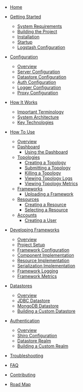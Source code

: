 * [Home](Home)

* [Getting Started](Getting-Started)
  * [System Requirements](Getting-Started#system-requirements)
  * [Building the Project](Getting-Started#building-the-project)
  * [Installation](Getting-Started#installation)
  * [Startup](Getting-Started#startup)
  * [Logstash Configuration](Getting-Started#logstash-configuration-optional)

* [Configuration](Configuration)
  * [Overview](Configuration#overview)
  * [Server Configuration](Configuration#server-configuration)
  * [Datastore Configuration](Configuration#datastore-configuration)
  * [Auth Configuration](Configuration#auth-configuration)
  * [Logger Configuration](Configuration#logger-configuration)
  * [Proxy Configuration](Configuration#proxy-configuration)

* [How It Works](How-It-Works)
  * [Important Terminology](How-It-Works#important-terminology)
  * [System Architecture](How-It-Works#system-architecture)
  * [Key Technologies](How-It-Works#key-technologies)

* [How To Use](How-To-Use)
  * [Overview](How-To-Use#overview)
  * [Dashboard]()
    * [Using the Dashboard]()
  * [Topologies]()
    * [Creating a Topology]()
    * [Submitting a Topology]()
    * [Killing a Topology]()
    * [Viewing Topology Logs]()
    * [Viewing Topology Metrics]()
  * [Frameworks]()
    * [Uploading a Framework]()
  * [Resources]()
    * [Creating a Resource]()
    * [Selecting a Resource]()
  * [Accounts]()
    * [Creating a User]()

* [Developing Frameworks](Developing-Frameworks)
  * [Overview](Developing-Frameworks#overview)
  * [Project Setup]()
  * [Framework Configuration]()
  * [Component Implementation]()
  * [Resource Implementation]()
  * [Serialization Implementation]()
  * [Framework Logging]()
  * [Framework Metrics]()

* [Datastores](Datastores)
  * [Overview](Datastores#overview)
  * [JDBC Datastore](Datastores#jdbc-datastore)
  * [MongoDB Datastore](Datastores#mongodb-datastore)
  * [Building a Custom Datastore](Datastores#creating-a-custom-datastore)

* [Authentication](Authentication)
  * [Overview](Authentication#overview)
  * [Shiro Configuration](Authentication#shiro-configuration)
  * [Datastore Realm](Authentication#datastore-realm)
  * [Building a Custom Realm](Authentication#building-a-custom-realm)

* [Troubleshooting](Troubleshooting)

* [FAQ](FAQ)

* [Contributing](Contributing)

* [Road Map](Road-Map)